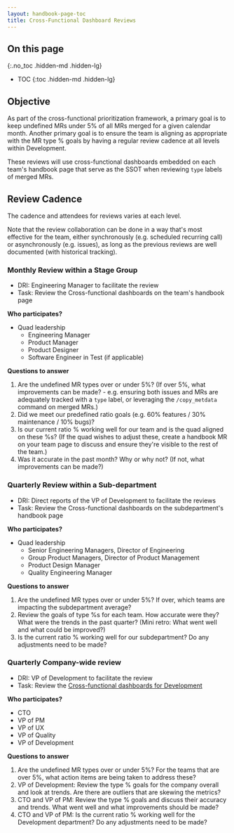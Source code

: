 ```yaml
---
layout: handbook-page-toc
title: Cross-Functional Dashboard Reviews
---
```


## On this page
{:.no_toc .hidden-md .hidden-lg}

- TOC
{:toc .hidden-md .hidden-lg}

## Objective

As part of the cross-functional prioritization framework, a primary goal is to keep undefined MRs under 5% of all MRs merged for a given calendar month. Another primary goal is to ensure the team is aligning as appropriate with the MR type % goals by having a regular review cadence at all levels within Development.

These reviews will use cross-functional dashboards embedded on each team's handbook page that serve as the SSOT when reviewing `type` labels of merged MRs.

## Review Cadence

The cadence and attendees for reviews varies at each level.

Note that the review collaboration can be done in a way that's most effective for the team, either synchronously (e.g. scheduled recurring call) or asynchronously (e.g. issues), as long as the previous reviews are well documented (with historical tracking).

### Monthly Review within a Stage Group

- DRI: Engineering Manager to facilitate the review
- Task: Review the Cross-functional dashboards on the team's handbook page

**Who participates?**
- Quad leadership
  - Engineering Manager
  - Product Manager
  - Product Designer
  - Software Engineer in Test (if applicable)

**Questions to answer**
1. Are the undefined MR types over or under 5%? (If over 5%, what improvements can be made? - e.g. ensuring both issues and MRs are adequately tracked with a `type` label, or leveraging the `/copy_metdata` command on merged MRs.)
1. Did we meet our predefined ratio goals (e.g. 60% features / 30% maintenance / 10% bugs)?
1. Is our current ratio % working well for our team and is the quad aligned on these %s? (If the quad wishes to adjust these, create a handbook MR on your team page to discuss and ensure they're visible to the rest of the team.)
1. Was it accurate in the past month? Why or why not?  (If not, what improvements can be made?)

### Quarterly Review within a Sub-department

- DRI: Direct reports of the VP of Development to facilitate the reviews
- Task: Review the Cross-functional dashboards on the subdepartment's handbook page

**Who participates?**
- Quad leadership
  - Senior Engineering Managers, Director of Engineering
  - Group Product Managers, Director of Product Management
  - Product Design Manager
  - Quality Engineering Manager

**Questions to answer**
1. Are the undefined MR types over or under 5%? If over, which teams are impacting the subdepartment average?
1. Review the goals of type %s for each team. How accurate were they? What were the trends in the past quarter? (Mini retro: What went well and what could be improved?)
1. Is the current ratio % working well for our subdepartment? Do any adjustments need to be made?

### Quarterly Company-wide review

- DRI: VP of Development to facilitate the review
- Task: Review the [Cross-functional dashboards for Development](https://app.periscopedata.com/app/gitlab/1008238/Next-Prioritization---VP-of-Development)

**Who participates?**
- CTO
- VP of PM
- VP of UX
- VP of Quality 
- VP of Development

**Questions to answer**
1. Are the undefined MR types over or under 5%? For the teams that are over 5%, what action items are being taken to address these?
1. VP of Development: Review the type % goals for the company overall and look at trends. Are there are outliers that are skewing the metrics?
1. CTO and VP of PM: Review the type % goals and discuss their accuracy and trends. What went well and what improvements should be made?
1. CTO and VP of PM: Is the current ratio % working well for the Development department? Do any adjustments need to be made?
